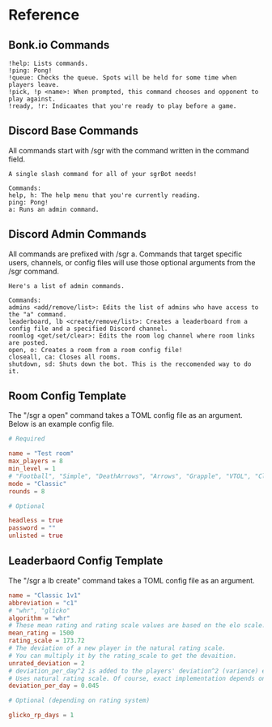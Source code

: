 # Reference

## Bonk.io Commands

```
!help: Lists commands.
!ping: Pong!
!queue: Checks the queue. Spots will be held for some time when players leave.
!pick, !p <name>: When prompted, this command chooses and opponent to play against.
!ready, !r: Indicaates that you're ready to play before a game.
```

## Discord Base Commands

All commands start with /sgr with the command written in the command field.

```
A single slash command for all of your sgrBot needs!

Commands:
help, h: The help menu that you're currently reading.
ping: Pong!
a: Runs an admin command.
```

## Discord Admin Commands

All commands are prefixed with /sgr a. Commands that target specific users, channels, or config files will use those optional arguments from the /sgr command.

```
Here's a list of admin commands.

Commands:
admins <add/remove/list>: Edits the list of admins who have access to the "a" command.
leaderboard, lb <create/remove/list>: Creates a leaderboard from a config file and a specified Discord channel.
roomlog <get/set/clear>: Edits the room log channel where room links are posted.
open, o: Creates a room from a room config file!
closeall, ca: Closes all rooms.
shutdown, sd: Shuts down the bot. This is the reccomended way to do it.
```

## Room Config Template

The "/sgr a open" command takes a TOML config file as an argument. Below is an example config file.

```toml
# Required

name = "Test room"
max_players = 8
min_level = 1
# "Football", "Simple", "DeathArrows", "Arrows", "Grapple", "VTOL", "Classic"
mode = "Classic"
rounds = 8

# Optional

headless = true
password = ""
unlisted = true
```

## Leaderbaord Config Template

The "/sgr a lb create" command takes a TOML config file as an argument.

```toml
name = "Classic 1v1"
abbreviation = "c1"
# "whr", "glicko"
algorithm = "whr"
# These mean rating and rating scale values are based on the elo scale.
mean_rating = 1500
rating_scale = 173.72
# The deviation of a new player in the natural rating scale.
# You can multiply it by the rating_scale to get the devaition.
unrated_deviation = 2
# deviation_per_day^2 is added to the players' deviation^2 (variance) every day.
# Uses natural rating scale. Of course, exact implementation depends on algorithm.
deviation_per_day = 0.045

# Optional (depending on rating system)

glicko_rp_days = 1
```
